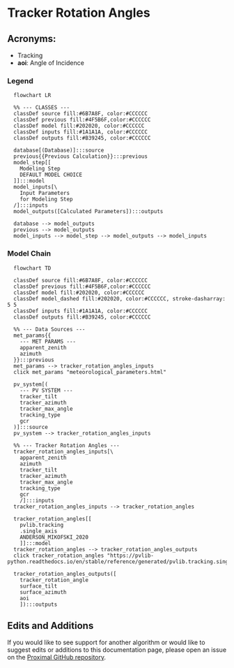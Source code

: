 # Tracker Rotation Angles

## Acronyms:
- Tracking
 - **aoi**: Angle of Incidence

### Legend
```mermaid
  flowchart LR

  %% --- CLASSES ---
  classDef source fill:#6B7A8F, color:#CCCCCC
  classDef previous fill:#4F5B6F,color:#CCCCCC
  classDef model fill:#202020, color:#CCCCCC
  classDef inputs fill:#1A1A1A, color:#CCCCCC
  classDef outputs fill:#B39245, color:#CCCCCC

  database[(Database)]:::source
  previous{{Previous Calculation}}:::previous
  model_step[[
    Modeling Step
    DEFAULT MODEL CHOICE
  ]]:::model
  model_inputs[\
    Input Parameters
    for Modeling Step
  /]:::inputs
  model_outputs([Calculated Parameters]):::outputs

  database --> model_outputs
  previous --> model_outputs
  model_inputs --> model_step --> model_outputs --> model_inputs

```

### Model Chain
```mermaid
  flowchart TD

  classDef source fill:#6B7A8F, color:#CCCCCC
  classDef previous fill:#4F5B6F,color:#CCCCCC
  classDef model fill:#202020, color:#CCCCCC
  classDef model_dashed fill:#202020, color:#CCCCCC, stroke-dasharray: 5 5
  classDef inputs fill:#1A1A1A, color:#CCCCCC
  classDef outputs fill:#B39245, color:#CCCCCC

  %% --- Data Sources ---
  met_params{{
    --- MET PARAMS ---
    apparent_zenith
    azimuth
  }}:::previous
  met_params --> tracker_rotation_angles_inputs
  click met_params "meteorological_parameters.html"

  pv_system[(
    --- PV SYSTEM ---
    tracker_tilt
    tracker_azimuth
    tracker_max_angle
    tracking_type
    gcr
  )]:::source
  pv_system --> tracker_rotation_angles_inputs

  %% --- Tracker Rotation Angles ---
  tracker_rotation_angles_inputs[\
    apparent_zenith
    azimuth
    tracker_tilt
    tracker_azimuth
    tracker_max_angle
    tracking_type
    gcr
    /]:::inputs
  tracker_rotation_angles_inputs --> tracker_rotation_angles

  tracker_rotation_angles[[
    pvlib.tracking
    .single_axis
    ANDERSON_MIKOFSKI_2020
    ]]:::model
  tracker_rotation_angles --> tracker_rotation_angles_outputs
  click tracker_rotation_angles "https://pvlib-python.readthedocs.io/en/stable/reference/generated/pvlib.tracking.singleaxis.html#pvlib.tracking.singleaxis"

  tracker_rotation_angles_outputs([
    tracker_rotation_angle
    surface_tilt
    surface_azimuth
    aoi
    ]):::outputs
  ```

## Edits and Additions

If you would like to see support for another algorithm or would like to suggest edits or additions to this documentation page, please open an issue on the [Proximal GitHub repository](https://github.com/ProximalEnergy/docs-mdbook).
